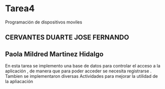 # Tarea4
Programación de dispositivos moviles

## CERVANTES DUARTE JOSE FERNANDO 

## Paola Mildred Martinez Hidalgo


En esta tarea se implemento una base de datos para controlar el acceso a la aplicación , de manera que para poder acceder
se necesita registrarse .
Tambien se implementaron diversas Actividades para mejorar la utilidad de la apliacación
